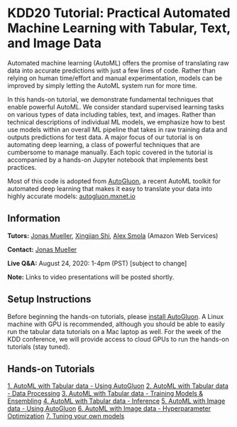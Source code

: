 # KDD20 Tutorial: Practical Automated Machine Learning with Tabular, Text, and Image Data

Automated machine learning (AutoML) offers the promise of translating raw data into accurate predictions with just a few lines of code. Rather than relying on human time/effort and manual experimentation, models can be improved by simply letting the AutoML system run for more time. 

In this hands-on tutorial, we demonstrate fundamental techniques that enable powerful AutoML. We consider standard supervised learning tasks on various types of data including tables, text, and images. Rather than technical descriptions of individual ML models, we emphasize how to best use models within an overall ML pipeline that takes in raw training data and outputs predictions for test data. A major focus of our tutorial is on automating deep learning, a class of powerful techniques that are cumbersome to manage manually. Each topic covered in the tutorial is accompanied by a hands-on Jupyter notebook that implements best practices. 

Most of this code is adopted from [AutoGluon](https://github.com/awslabs/autogluon/), a recent AutoML toolkit for automated deep learning that makes it easy to translate your data into highly accurate models: [autogluon.mxnet.io](https://autogluon.mxnet.io)

## Information

**Tutors:** [Jonas Mueller](http://people.csail.mit.edu/jonasmueller/), [Xingjian Shi](https://sxjscience.github.io/), [Alex Smola](https://alex.smola.org/)  (Amazon Web Services)

**Contact:** [Jonas Mueller](mailto:jonasmue@amazon.com)

**Live Q&A:** August 24, 2020: 1-4pm (PST) [subject to change]

**Note:** Links to video presentations will be posted shortly.

## Setup Instructions 

Before beginning the hands-on tutorials, please [install AutoGluon](https://autogluon.mxnet.io/install.html). 
A Linux machine with GPU is recommended, although you should be able to easily run the tabular data tutorials on a Mac laptop as well. 
For the week of the KDD conference, we will provide access to cloud GPUs to run the hands-on tutorials (stay tuned).

## Hands-on Tutorials

[1. AutoML with Tabular data - Using AutoGluon](https://github.com/jwmueller/KDD20-tutorial/blob/master/1.TabularData-UsingAutogluon.ipynb)
[2. AutoML with Tabular data - Data Processing](https://github.com/jwmueller/KDD20-tutorial/blob/master/2.TabularData-DataProcessing.ipynb)
[3. AutoML with Tabular data - Training Models & Ensembling](https://github.com/jwmueller/KDD20-tutorial/blob/master/3.TabularData-ModelsEnsembles.ipynb)
[4. AutoML with Tabular data - Inference](https://github.com/jwmueller/KDD20-tutorial/blob/master/4.TabularData-Inference.ipynb)
[5. AutoML with Image data - Using AutoGluon](https://github.com/jwmueller/KDD20-tutorial/blob/master/5.ImageData-UsingAutoGluon.ipynb)
[6. AutoML with Image data - Hyperparameter Optimization](https://github.com/jwmueller/KDD20-tutorial/blob/master/6.ImageData-HyperparameterOptimization.ipynb)
[7. Tuning your own models](https://github.com/jwmueller/KDD20-tutorial/blob/master/7.CustomModelHPO.ipynb)
